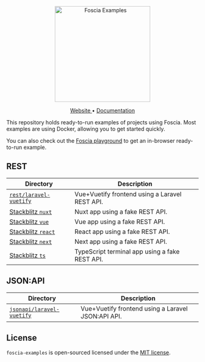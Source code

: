 <p align="center">
  <a href="https://foscia.dev">
    <img width="250" src="https://foscia.dev/img/logo-examples.svg" alt="Foscia Examples">
  </a>
</p>

<p align="center">
<a href="https://foscia.dev">
  Website
</a>
•
<a href="https://foscia.dev/docs/getting-started">
  Documentation
</a>
</p>

This repository holds ready-to-run examples of projects using Foscia. Most
examples are using Docker, allowing you to get started quickly.

You can also check out the [Foscia playground](https://foscia.dev/playground)
to get an in-browser ready-to-run example.

## REST

| Directory                                                                                                     | Description                                    |
|---------------------------------------------------------------------------------------------------------------|------------------------------------------------|
| [`rest/laravel-vuetify`](rest/laravel-vuetify/README.md)                                                      | Vue+Vuetify frontend using a Laravel REST API. |
| [Stackblitz `nuxt`](https://stackblitz.com/edit/foscia-nuxt-ts-rest?file=pages%2Findex.vue)                   | Nuxt app using a fake REST API.                |
| [Stackblitz `vue`](https://stackblitz.com/edit/foscia-vue-ts-rest?file=src%2Fcomponents%2FPlayground.vue)     | Vue app using a fake REST API.                 |
| [Stackblitz `react`](https://stackblitz.com/edit/foscia-react-ts-rest?file=src%2Fcomponents%2FPlayground.tsx) | React app using a fake REST API.               |
| [Stackblitz `next`](https://stackblitz.com/edit/foscia-next-ts-rest?file=src%2Fcomponents%2FPlayground.tsx)   | Next app using a fake REST API.                |
| [Stackblitz `ts`](https://stackblitz.com/edit/foscia-ts-rest?file=src%2Fplayground.ts)                        | TypeScript terminal app using a fake REST API. |

## JSON:API

| Directory                                                      | Description                                        |
|----------------------------------------------------------------|----------------------------------------------------|
| [`jsonapi/laravel-vuetify`](jsonapi/laravel-vuetify/README.md) | Vue+Vuetify frontend using a Laravel JSON:API API. |

## License

`foscia-examples` is open-sourced licensed under the
[MIT license](LICENSE).
